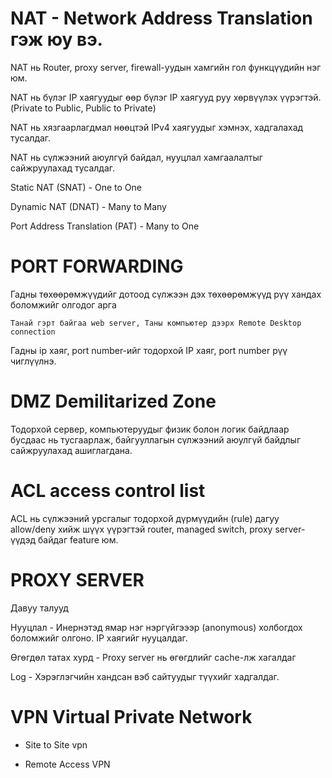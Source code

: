 # NAT - Network Address Translation гэж юу вэ. 

NAT нь Router, proxy server, firewall-уудын хамгийн гол функцүүдийн нэг юм. 

NAT нь бүлэг IP хаягуудыг өөр бүлэг IP хаягууд руу хөрвүүлэх үүрэгтэй. (Private to Public, Public to Private)

NAT нь хязгаарлагдмал нөөцтэй IPv4 хаягуудыг хэмнэх, хадгалахад тусалдаг.

NAT нь сүлжээний аюулгүй байдал, нууцлал хамгаалалтыг сайжруулахад тусалдаг. 

Static NAT (SNAT) - One to One 

Dynamic NAT (DNAT) - Many to Many

Port Address Translation (PAT) - Many to One

# PORT FORWARDING  

Гадны төхөөрөмжүүдийг дотоод сүлжээн дэх төхөөрөмжүүд рүү хандах боломжийг олгодог арга 

	Танай гэрт байгаа web server, Таны компьютер дээрх Remote Desktop connection 

Гадны ip хаяг, port number-ийг тодорхой IP хаяг, port number рүү чиглүүлнэ. 

# DMZ Demilitarized Zone 

Тодорхой сервер, компьютеруудыг физик болон логик байдлаар бусдаас нь тусгаарлаж, байгууллагын сүлжээний аюулгүй байдлыг сайжруулахад ашиглагдана. 

# ACL access control list 

ACL нь сүлжээний урсгалыг тодорхой дүрмүүдийн (rule) дагуу allow/deny хийж шүүх үүрэгтэй router, managed switch, proxy server-үүдэд байдаг feature юм. 

# PROXY SERVER 

Давуу талууд 

Нууцлал - Инернэтэд ямар нэг нэргүйгэээр (anonymous) холбогдох боломжийг олгоно. IP хаягийг нууцалдаг. 

Өгөгдөл татах хурд - Proxy server нь өгөгдлийг cache-лж хагалдаг 

Log - Хэрэглэгчийн хандсан вэб сайтуудыг түүхийг хадгалдаг. 

# VPN Virtual Private Network 

* Site to Site vpn 

* Remote Access VPN 



